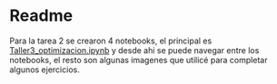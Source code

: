 # Readme

Para la tarea 2 se crearon 4 notebooks, el principal es [Taller3_optimizacion.ipynb](Introduccion_Tarea3.ipynb) y desde ahi se puede navegar entre los notebooks, el resto son algunas imagenes que utilicé para completar algunos ejercicios.
